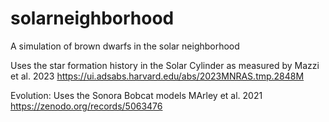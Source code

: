 # solarneighborhood

A simulation of brown dwarfs in the solar neighborhood

Uses the star formation history in the Solar Cylinder as measured by Mazzi et al. 2023 https://ui.adsabs.harvard.edu/abs/2023MNRAS.tmp.2848M

Evolution: Uses the Sonora Bobcat models MArley et al. 2021 https://zenodo.org/records/5063476
